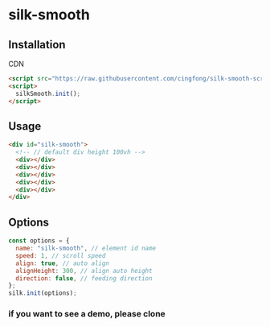 # silk-smooth

## Installation

CDN

```html
<script src="https://raw.githubusercontent.com/cingfong/silk-smooth-scroller/master/silk-smooth.js"></script>
<script>
  silkSmooth.init();
</script>
```

<!-- NPM
```bash
npm install silk-smooth-scroll
``` -->

## Usage

```html
<div id="silk-smooth">
  <!-- // default div height 100vh -->
  <div></div>
  <div></div>
  <div></div>
  <div></div>
  <div></div>
</div>
```

## Options

```javascript
const options = {
  name: "silk-smooth", // element id name
  speed: 1, // scroll speed
  align: true, // auto align
  alignHeight: 300, // align auto height
  direction: false, // feeding direction
};
silk.init(options);
```

### if you want to see a demo, please clone
